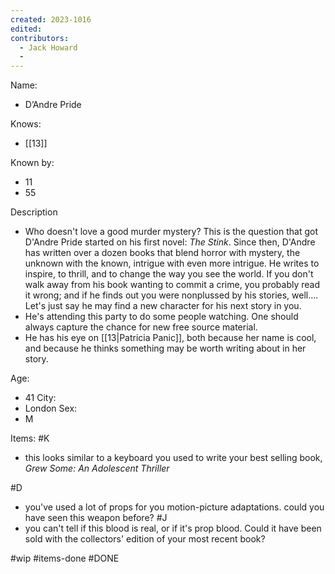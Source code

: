 ```yaml
---
created: 2023-1016
edited:
contributors:
  - Jack Howard
  - 
---
```


Name:
- D’Andre Pride

Knows:
- [[13]]

Known by:
- 11
- 55

Description
- Who doesn't love a good murder mystery? This is the question that got D'Andre Pride started on his first novel: *The Stink*. Since then, D'Andre has written over a dozen books that blend horror with mystery, the unknown with the known, intrigue with even more intrigue. He writes to inspire, to thrill, and to change the way you see the world. If you don't walk away from his book wanting to commit a crime, you probably read it wrong; and if he finds out you were nonplussed by his stories, well.... Let's just say he may find a new character for his next story in you.
- He's attending this party to do some people watching. One should always capture the chance for new free source material.
- He has his eye on [[13|Patricia Panic]], both because her name is cool, and because he thinks something may be worth writing about in her story.

Age:
- 41
City:
- London
Sex:
- M

Items:
#K
- this looks similar to a keyboard you used to write your best selling book, *Grew Some: An Adolescent Thriller*

#D
- you've used a lot of props for you motion-picture adaptations. could you have seen this weapon before?
#J
- you can't tell if this blood is real, or if it's prop blood. Could it have been sold with the collectors' edition of your most recent book?


#wip
#items-done
#DONE